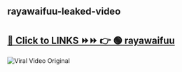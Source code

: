 
 ## rayawaifuu-leaked-video 

# <h2><a href="https://clipsfans.com/rayawaifuu&ref=git">🔗 Click to LINKS ⏩⏩ 👉 🟢 rayawaifuu </a></h2>

<a href="https://clipsfans.com/rayawaifuu&ref=git" rel="nofollow" data-target="animated-image.originalLink"><img src="https://i.ibb.co.com/xMMVF88/686577567.gif" alt="Viral Video Original" style="max-width: 100%; display: inline-block;" data-target="animated-image.originalImage"></a>
